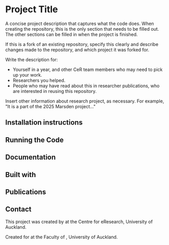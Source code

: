 # Project Title
A concise project description that captures what the code does. When creating the repository, this is the only section that needs to be filled out. The other sections can be filled in when the project is finished.

If this is a fork of an existing repository, specify this clearly and describe changes made to the repository, and which project it was forked for.

Write the description for:
- Yourself in a year, and other CeR team members who may need to pick up your work.
- Researchers you helped.
- People who may have read about this in researcher publications, who are interested in reusing this repository.

Insert other information about research project, as necessary. For example, "It is a part of the 2025 Marsden project..."

## Installation instructions

<!-- Add step-by-step instructions that enable someone to install required system and package dependencies to create a local development environment. -->

<!-- If instructions involve API keys or other sensitive information, add them to the Secret Server. Then, link to the secrets and add instructions on where to use them. If they are for an external non-UoA resource, include link to instructions on how they can obtain a new key if necessary. -->

<!-- If instructions involve data stored elsewhere (e.g. a Research Storage Drive), include a link to the resource, or instructions to access it. Include instructions on where the data should be placed. -->

## Running the Code
<!-- Add step-by-step instructions someone can follow to run the code. -->


## Documentation
<!-- Link to documentation pages - on Markdown, GitHub Pages, etc. -->
<!-- If this is a fork of another project, include link to the original repository. -->

## Built with
<!-- List major frameworks and libraries used in this project. -->


## Publications

## Contact

This project was created by  <!-- Add yourself along with other CeR staff or external collaborators involved in creating this project. Include your email address or a link to https://www.eresearch.auckland.ac.nz/getting-in-touch/. --> at the Centre for eResearch, University of Auckland.

Created for <!-- Add researcher(s) names--> at the Faculty of <!-- Add faculty/department name-->, University of Auckland. <!-- Add the researcher's contact details if they welcome correspondence. -->
